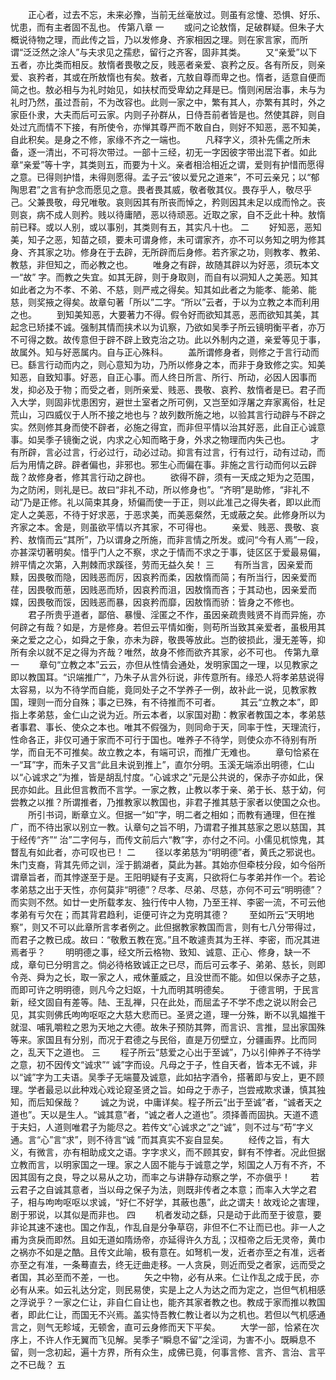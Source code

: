 <!-- { "loadSidebar": true } -->
　　正心者，过去不忘，未来必豫，当前无丝毫放过。则虽有忿懥、恐惧、好乐、忧患，而有主者固不乱也。 
传第八章
一
　　或问之论敖惰，足破群疑。但朱子大概说待物之理，而此传之旨，乃以发修身、齐家相因之理。则在家言家，而所谓“泛泛然之涂人”与夫求见之孺悲，留行之齐客，固非其类。 
　　又“亲爱”以下五者，亦比类而相反。敖惰者畏敬之反，贱恶者亲爱、哀矜之反。各有所反，则亲爱、哀矜者，其或在所敖惰也有矣。敖者，亢敖自尊而卑之也。惰者，适意自便而简之也。敖必相与为礼时始见，如扶杖而受卑幼之拜是已。惰则闲居治事，未与为礼时乃然，虽过吾前，不为改容也。此则一家之中，繁有其人，亦繁有其时，外之家臣仆隶，大夫而后可云家。内则子孙群从，日侍吾前者皆是也。然使其辟，则自处过亢而情不下接，有所使令，亦惮其尊严而不敢自白，则好不知恶，恶不知美，自此积矣。是身之不修，家缘不齐之一端也。 
　　凡释字义，须补先儒之所未备，逐一清出，不可将次带过。一部十三经，初无一字因彼字带出混下者。如此章“亲爱”等十字，其类则五，而要为十义。亲者相洽相近之谓，爱则有护惜而愿得之意。已得则护惜，未得则愿得。孟子云“彼以爱兄之道来”，不可云亲兄；以“郁陶思君”之言有护念而愿见之意。畏者畏其威，敬者敬其仪。畏存乎人，敬尽乎己。父兼畏敬，母兄唯敬。哀则因其有所丧而悼之，矜则因其未足以成而怜之。丧则哀，病不成人则矜。贱以待庸陋，恶以待顽恶。近取之家，自不乏此十种。敖惰前已释。或以人别，或以事别，其类则有五，其实凡十也。 
二
　　好知恶，恶知美，知子之恶，知苗之硕，要未可谓身修，未可谓家齐，亦不可以务知之明为修其身、齐其家之功。修身在于去辟，无所辟而后身修。若齐家之功，则教孝、教弟、教慈，非但知之，而必教之也。 
　　唯身之有辟，故随其辟以为好恶，须玩本文一“故” 字。而教之失宜。如其无辟，则于身取则，而自有以洞知人之美恶。知其如此者之为不孝、不弟、不慈，则严戒之得矣。知其如此者之为能孝、能弟、能慈，则奖掖之得矣。故章句著「所以”二字。“所以”云者，于以为立教之本而利用之也。 
　　到知美知恶，大要著力不得。假令好而欲知其恶，恶而欲知其美，其起念已矫揉不诚。强制其情而挟术以为讥察，乃欲如吴季子所云镜明衡平者，亦万不可得之数。故传意但于辟不辟上致克治之功。此以外制内之道，亲爱等见于事，故属外。知与好恶属内。自与正心殊科。 
　　盖所谓修身者，则修之于言行动而已。繇言行动而内之，则心意知为功，乃所以修身之本，而非于身致修之实。知美知恶，自致知事。好恶，自正心事。而人终日所言、所行、所动，必因人因事而发，抑必及于物；而受之者，则所亲爱、贱恶、畏敬、哀矜、敖惰者是已。君子而入大学，则固非忧患困穷，避世土室者之所可例，又岂至如浮屠之弃家离俗，杜足荒山，习四威仪于人所不接之地也与？故列数所施之地，以验其言行动辟与不辟之实。然则修其身而使不辟者，必施之得宜，而非但平情以治其好恶，此自正心诚意事。如吴季子镜衡之说，内求之心知而略于身，外求之物理而内失己也。 
　　才有所辟，言必过言，行必过行，动必过动。抑言有过言，行有过行，动有过动，而后为用情之辟。辟者偏也，非邪也。邪生心而偏在事。非施之言行动而何以云辟哉？故修身者，修其言行动之辟也。 
　　欲得不辟，须有一天成之矩为之范围，为之防闲，则礼是已。故曰“非礼不动，所以修身也”。“齐明”是助修，“非礼不动”乃是正修。礼以简束其身，矫偏而使一于正，则以此准己之得失者，即以此而定人之美恶，不待于好求恶，于恶求美，而美恶粲然，无或蔽之矣。此修身所以为齐家之本。舍是，则虽欲平情以齐其家，不可得也。 
　　亲爱、贱恶、畏敬、哀矜、敖惰而云“其所”，乃以谓身之所施，而非言情之所发。或问“今有人焉”一段，亦甚深切著明矣。惜乎门人之不察，求之于情而不求之于事，徒区区于爱最易偏，辨平情之次第，入荆棘而求蹊径，劳而无益久矣！ 
三
　　有所当言，因亲爱而黩，因畏敬而隐，因贱恶而厉，因哀矜而柔，因敖惰而简；有所当行，因亲爱而荏，因畏敬而葸，因贱恶而矫，因哀矜而沮，因敖惰而吝；于其动也，因亲爱而媟，因畏敬而馁，因贱恶而暴，因哀矜而靡，因敖惰而骄：皆身之不修也。 
　　君子所贵乎道者，鄙倍、暴慢、淫匿之不作，虽因亲疏贵贱贤不肖而异施，亦何辟之有哉？如是，方是修身。若但云平情如衡，则苟所当致其亲爱者，虽极用其亲之爱之之心，如舜之于象，亦未为辟，敬畏等放此。岂酌彼损此，漫无差等，抑所有余以就不足之得为齐哉？唯然，故身不修而欲齐其家，必不可也。 
传第九章
一
　　章句“立教之本”云云，亦但从性情会通处，发明家国之一理，以见教家之即以教国耳。“识端推广”，乃朱子从言外衍说，非传意所有。缘恐人将孝弟慈说得太容易，以为不待学而自能，竟同处子之不学养子一例，故补此一说，见教家教国，理则一而分自殊；事之已殊，有不待推而不可者。 
　　其云“立教之本”，即指上孝弟慈，金仁山之说为近。所云本者，以家国对勘：教家者教国之本，孝弟慈者事君、事长、使众之本也。唯其不假强为，则同命于天，同率于性，天理流行，性命各正，非仅可通于家而不可行于国也。唯养子不待学，则使众亦不待别有所学，而自无不可推矣。故立教之本，有端可识，而推广无难也。 
　　章句恰紧在一“耳”字，而朱子又言“此且未说到推上”，直尔分明。玉溪无端添出明德，仁山以“心诚求之”为推，皆是胡乱忖度。“心诚求之”元是公共说的，保赤子亦如此，保民亦如此。且此但言教而不言学。一家之教，止教以孝于亲、弟于长、慈于幼，何尝教之以推？所谓推者，乃推教家以教国也，非君子推其慈于家者以使国之众也。 
　　所引书词，断章立义。但据一“如”字，明二者之相如；而教有通理，但在推广，而不待出家以别立一教。认章句之旨不明，乃谓君子推其慈家之恩以慈国，其于经传“齐”“ 治”二字何与，而传文前后六“教”字，亦付之不问。小儒见杌惊鬼，其瞀乱有如此者，亦可叹也已！ 
二
　　径以孝弟慈为“明明德”者，黄氏之邪说也。朱门支裔，背其先师之训，淫于鹅湖者，莫此为甚。其始亦但牵枝分段，如今俗所谓章旨者，而其悖遂至于是。王阳明疑有子支离，只欲将仁与孝弟并作一个。若论孝弟慈之出于天性，亦何莫非“明德”？尽孝、尽弟、尽慈，亦何不可云“明明德”？而实则不然。如廿一史所载孝友、独行传中人物，乃至王祥、李密一流，不可云他孝弟有亏欠在；而其背君趋利，讵便可许之为克明其德？ 
　　至如所云“天明地察”，则又不可以此章所言孝者例之。此但据教家教国而言，则有七八分带得过，而君子之教已成。故曰：“敬敷五教在宽。”且不敢遽责其为王祥、李密，而况其进焉者乎？ 
　　明明德之事，经文所云格物、致知、诚意、正心、修身，缺一不成，章句已分明言之。倘必待格致诚正之已尽，而后可云孝子、弟弟、慈长，则即令尧、舜为之长，取一家之人，戒休董威之，且没世而不能。如但以保赤子之慈，而即可许之明明德，则凡今之妇妪，十九而明其明德矣。 
　　于德言明，于民言新，经文固自有差等。陆、王乱禅，只在此处，而屈孟子不学不虑之说以附会己见，其实则佛氏呴呴呕呕之大慈大悲而已。圣贤之道，理一分殊，断不以乳媪推干就湿、哺乳嚼粒之恩为天地之大德。故朱子预防其弊，而言识、言推，显出家国殊等来。家国且有分别，而况于君德之与民俗，直是万仞壁立，分疆画界。比而同之，乱天下之道也。 
三
　　程子所云“慈爱之心出于至诚”，乃以引伸养子不待学之意，初不因传文“诚求”“ 诚”字而设。凡母之于子，性自天者，皆本无不诚，非以“诚”字为工夫语。吴季子无端蔓及诚意，此如拈字酒令，搭著即与安上，更不顾理。学者最忌以此种戏心戏论窥圣贤之旨。如母之于赤子，岂尝戒欺求谦，慎其独知，而后知保哉？ 
　　诚之为说，中庸详矣。程子所云“出于至诚”者，“诚者天之道也”。天以是生人。“诚其意”者，“诚之者人之道也”。须择善而固执。天道不遗于夫妇，人道则唯君子为能尽之。若传文“心诚求之”之“诚”，则不过与“苟”字义通。言“心”言“求”，则不待言“诚 ”而其真实不妄自显矣。 
　　经传之旨，有大义，有微言，亦有相助成文之语。字字求义，而不顾其安，鲜有不悖者。况此但据立教而言，以明家国之一理。家之人固不能与于诚意之学，矧国之人万有不齐，不因其固有之良，导之以易从之功，而率之与讲静存动察之学，不亦傎乎！ 
　　若云君子之自诚其意者，当以母之保子为法，则既非传者之本意；而率入大学之君子，相与呴呴呕呕以求诚，“好仁不好学，其蔽也愚”，此之谓夫！故戏论之害理，剧于邪说，以其似是而非也。 
四
　　机者发动之繇，只是动于此而至于彼意，要非论其速不速也。国之作乱，作乱自是分争草窃，非但不仁不让而已也。非一人之甫为贪戾而即然。且如无道如隋炀帝，亦延得许久方乱；汉桓帝之后无灵帝，黄巾之祸亦不如是之酷。且传文此喻，极有意在。如弩机一发，近者亦至之有准，远者亦至之有准，一条蓦直去，终无迂曲走移。一人贪戾，则近而受之者家，远而受之者国，其必至而不差，一也。 
　　矢之中物，必有从来。仁让作乱之成于民，亦必有从来。如云礼达分定，则民易使，实是上之人为达之而为定之，岂但气机相感之浮说乎？一家之仁让，非自仁自让也，能齐其家者教之也。教成于家而推以教国者，即此仁让，而国无不兴焉。盖实恃吾教仁教让者以为之机也。若但以气机感通言之，则气无畛域，无顿舍，直可云身修而天下平矣。 
　　大学一部，恰紧在次序上，不许人作无翼而飞见解。吴季子“瞬息不留”之淫词，为害不小。既瞬息不留，则一念初起，遍十方界，所有众生，成佛已竟，何事言修、言齐、言治、言平之不已哉？ 
五
